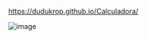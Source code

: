  https://dudukrop.github.io/Calculadora/

![image](https://github.com/Dudukrop/Calculadora/assets/94025816/cfd50713-4c4b-4554-beed-2d2981101e9b)

